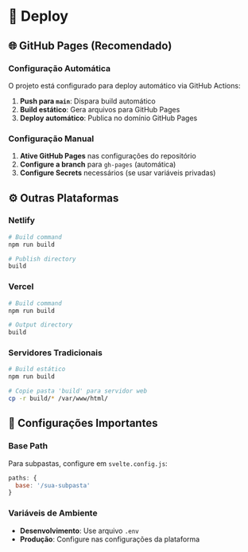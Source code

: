 # 🚀 Deploy

## 🌐 GitHub Pages (Recomendado)

### Configuração Automática

O projeto está configurado para deploy automático via GitHub Actions:

1. **Push para `main`**: Dispara build automático
2. **Build estático**: Gera arquivos para GitHub Pages
3. **Deploy automático**: Publica no domínio GitHub Pages

### Configuração Manual

1. **Ative GitHub Pages** nas configurações do repositório
2. **Configure a branch** para `gh-pages` (automática)
3. **Configure Secrets** necessários (se usar variáveis privadas)

## ⚙️ Outras Plataformas

### Netlify

```bash
# Build command
npm run build

# Publish directory
build
```

### Vercel

```bash
# Build command
npm run build

# Output directory
build
```

### Servidores Tradicionais

```bash
# Build estático
npm run build

# Copie pasta 'build' para servidor web
cp -r build/* /var/www/html/
```

## 🔧 Configurações Importantes

### Base Path

Para subpastas, configure em `svelte.config.js`:

```javascript
paths: {
  base: '/sua-subpasta'
}
```

### Variáveis de Ambiente

- **Desenvolvimento**: Use arquivo `.env`
- **Produção**: Configure nas configurações da plataforma
